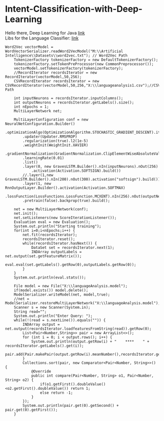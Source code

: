 # Intent-Classification-with-Deep-Learning

Hello there,
    Deep Learning for Java <a href="https://deeplearning4j.org/">link</a><br>
    Libs for the Language Classifier: <a href="https://drive.google.com/drive/folders/1tTu_io3kJ1UhtK9fb7Ejsbx9v81tWBpF?usp=sharing">link</a>
    
    
    Word2Vec vectorModel = WordVectorSerializer.readWord2VecModel("M:\\Artificial Intelligence\\Datasets\\word2vec.txt"); // Word2Vec Path
        TokenizerFactory tokenizerFactory = new DefaultTokenizerFactory();
        tokenizerFactory.setTokenPreProcessor(new CommonPreprocessor());
        vectorModel.setTokenizerFactory(tokenizerFactory);
        //RecordIterator recordsIterator = new RecordIterator(vectorModel,50,256);
        CSVRecordIterator recordsIterator = new CSVRecordIterator(vectorModel,50,256,"X:\\languageanalysis1.csv");//CSV Path

        int inputNeurons = recordsIterator.inputColumns();
        int outputNeurons = recordsIterator.getLabels().size();
        int nEpochs = 1;
        MultiLayerNetwork net;

        MultiLayerConfiguration conf = new NeuralNetConfiguration.Builder()
            .optimizationAlgo(OptimizationAlgorithm.STOCHASTIC_GRADIENT_DESCENT).iterations(iterations)
            .updater(Updater.RMSPROP)
            .regularization(true).l2(1e-5)
            .weightInit(WeightInit.XAVIER)
            .gradientNormalization(GradientNormalization.ClipElementWiseAbsoluteValue).gradientNormalizationThreshold(1.0)
            .learningRate(0.01)
            .list()
            .layer(0, new GravesLSTM.Builder().nIn(inputNeurons).nOut(256)
                .activation(Activation.SOFTSIGN).build())
            //.layer(1,new GravesLSTM.Builder().nIn(200).nOut(300).activation("softsign").build())
            .layer(1, new RnnOutputLayer.Builder().activation(Activation.SOFTMAX)
                .lossFunction(LossFunctions.LossFunction.MCXENT).nIn(256).nOut(outputNeurons).build())
            .pretrain(false).backprop(true).build();

        net = new MultiLayerNetwork(conf);
        net.init();
        net.setListeners(new ScoreIterationListener());
        Evaluation eval = new Evaluation();
        System.out.println("Starting training");
        for(int i=0;i<nEpochs;i++) {
            net.fit(recordsIterator);
            recordsIterator.reset();
            while(recordsIterator.hasNext()) {
                DataSet set = recordsIterator.next(1);
                INDArray outputLabels = net.output(set.getFeatureMatrix());
                eval.eval(set.getLabels().getRow(0),outputLabels.getRow(0));
            }
        }
        System.out.println(eval.stats());

        File model = new File("X:\\languageAnalysis.model");
        if(model.exists()) model.delete();
        ModelSerializer.writeModel(net, model,true);
        //net = ModelSerializer.restoreMultiLayerNetwork("X:\\languageAnalysis.model");
        Scanner s = new Scanner(System.in);
        String read="";
        System.out.println("Enter Query: ");
        while(!(read = s.nextLine()).equals("")) {
            INDArray output = net.output(recordsIterator.loadfeaturesFromString(read)).getRow(0);
            List<Pair<Number,String>> pair = new ArrayList<>();
            for (int i = 0; i < output.rows(); i++) {
                System.out.println(output.getRow(i) + "    ****    " + recordsIterator.getLabels().get(i));
                pair.add(Pair.makePair(output.getRow(i).meanNumber(),recordsIterator.getLabels().get(i)));
            }
            Collections.sort(pair, new Comparator<Pair<Number, String>>() {
                @Override
                public int compare(Pair<Number, String> o1, Pair<Number, String> o2) {
                    if(o1.getFirst().doubleValue()<o2.getFirst().doubleValue()) return 1;
                    else return -1;
                }
            });
            System.out.println(pair.get(0).getSecond() + pair.get(0).getFirst());
        }
